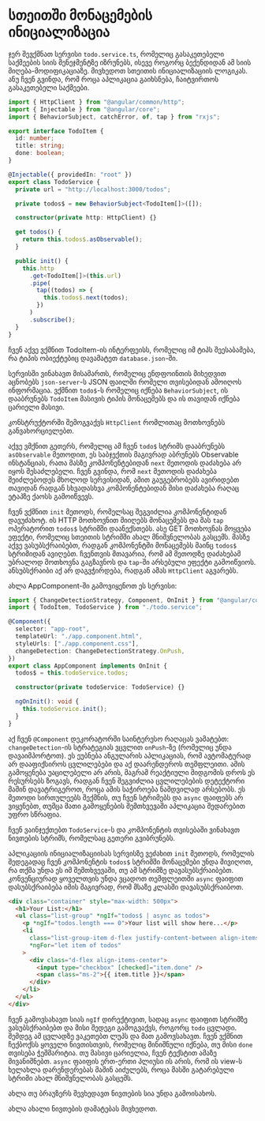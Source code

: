 # სთეითში მონაცემების ინიციალიზაცია

ჯერ შევქმნათ სერვისი `todo.service.ts`, რომელიც გასაკეთებელი საქმეების სიის მენეჯმენტზე
იზრუნებს, ისევე როგორც ბექენდიდან ამ სიის მიღება-მოდიფიკაციაზე. მივხედოთ სთეითის
ინიციალიზაციის ლოგიკას. ანუ ჩვენ გვინდა, რომ როცა აპლიკაცია გაიხსნება, ჩაიტვირთოს
გასაკეთებელი საქმეები.

```ts
import { HttpClient } from "@angular/common/http";
import { Injectable } from "@angular/core";
import { BehaviorSubject, catchError, of, tap } from "rxjs";

export interface TodoItem {
  id: number;
  title: string;
  done: boolean;
}

@Injectable({ providedIn: "root" })
export class TodoService {
  private url = "http://localhost:3000/todos";

  private todos$ = new BehaviorSubject<TodoItem[]>([]);

  constructor(private http: HttpClient) {}

  get todos() {
    return this.todos$.asObservable();
  }

  public init() {
    this.http
      .get<TodoItem[]>(this.url)
      .pipe(
        tap((todos) => {
          this.todos$.next(todos);
        })
      )
      .subscribe();
  }
}
```

ჩვენ აქვე ვქმნით TodoItem-ის ინტერფეისს, რომელიც იმ ტიპს შეესაბამება,
რა ტიპის ობიექტებიც დავამატეთ `database.json`-ში.

სერვისში ვინახავთ მისამართს, რომელიც ენდფოინთის მიხედვით აცნობებს
`json-server`-ს JSON ფაილში რომელი თვისებიდან ამოიღოს ინფორმაცია.
ვქმნით `todo$`-ს რომელიც იქნება `BehaviorSubject`, ის დააბრუნებს
`TodoItem` მასივის ტიპის მონაცემებს და ის თავიდან იქნება ცარიელი მასივი.

კონსტრუქტორში შემოგვაქვს `HttpClient` რომლითაც მოთხოვნებს განვახორციელებთ.

აქვე ვმქნით გეთერს, რომელიც ამ ჩვენ `todo$` სტრიმს დააბრუნებს `asObservable`
მეთოდით, ეს საბჯექთის მაგივრად აბრუნებს Observable ინსტანციას, რათა მასზე
კომპონენტებიდან `next` მეთოდის დაძახება არ იყოს შესაძლებელი. ჩვენ გვინდა,
რომ `next` მეთოდის დაძახება შეიძლებოდეს მხოლოდ სერვისიდან, ამით გაუგებრობებს
ავირიდებთ თავიდან რადგან სხვადასხვა კომპონენტებიდან მისი დაძახება რაღაც ეტაპზე
ქაოსს გამოიწვევს.

ჩვენ ვქმნით `init` მეთოდს, რომელსაც შეგვიძლია კომპონენტიდან დავუძახოტ.
ის HTTP მოთხოვნით მიიღებს მონაცემებს და მას `tap` ოპერატორით `todos$`
სტრიმში დაანექსთებს. ასე GET მოთხოვნას მოყვება ეფექტი, რომელიც სთეითის
სტრიმში ახალ მნიშვნელობას გასცემს. მასზე აქვე ვასუბსქრაიბებთ, რადგან
კომპონენტში მონაცემებს მაინც `todos$` სტრიმიდან ავიღებთ. ჩვენთვის მთავარია,
რომ ამ მეთოდზე დაძახებამ უბრალოდ მოთხოვნა გაგზავნოს და `tap`-ში არსებული
ეფექტი გამოიწვიოს. ანსუბსქრაიბი აქ არ დაგვჭირდება, რადგან ამას `HttpClient`
აგვარებს.

ახლა AppComponent-ში გამოვიყენოთ ეს სერვისი:

```ts
import { ChangeDetectionStrategy, Component, OnInit } from "@angular/core";
import { TodoItem, TodoService } from "./todo.service";

@Component({
  selector: "app-root",
  templateUrl: "./app.component.html",
  styleUrls: ["./app.component.css"],
  changeDetection: ChangeDetectionStrategy.OnPush,
})
export class AppComponent implements OnInit {
  todos$ = this.todoService.todos;

  constructor(private todoService: TodoService) {}

  ngOnInit(): void {
    this.todoService.init();
  }
}
```

აქ ჩვენ `@Component` დეკორატორში საინტერესო რაღაცას ვამატებთ:
`changeDetection`-ის სტრატეგიას ვცვლით `onPush`-ზე (რომელიც უნდა დავაიმპორტოთ).
ეს ეუბნება ანგულარის აპლიკაციას, რომ ავტომატურად არ დააფიქსიროს ცვლილებები და
აქ დაარენდეროს თემფლეითი. ამის გამოყენება უაცილებელი არ არის, მაგრამ რეაქტიული
მიდგომის დროს ეს რესურსებს ზოგავს, რადგან ჩვენ შეგვიძლია ცვლილებების დეტექტორი
მაშინ დავატრიგეროთ, როცა ამის საჭიროება ნამდვილად არსებობს. ეს მეთოდი სირთულეებს
შექმნის, თუ ჩვენ სტრიმებს და `async` ფაიფებს არ ვიყენებთ, თუმცა მათი გამოყენების
შემთხვევაში აპლიკაცია შედარებით უფრო სწრაფია.

ჩვენ ვაინჯექთებთ `TodoService`-ს და კომპონენტის თვისებაში ვინახავთ ნივთების
სტრიმს, რომელსაც გეთერი გვიბრუნებს.

აპლიკაციის ინიციალიზაციისას სერვისზე ვეძახით `init` მეთოდს, რომელის შედეგადაც
ჩვენ კომპონენტის `todos$` სტრიმში მონაცემები უნდა მივიღოთ, რა თქმა უნდა ეს იმ
შემთხვევაში, თუ ამ სტრიმზე დავასუბსქრაიბებთ. კონვენციურად ყოველთვის უნდა ვცადოთ
თემფლეითში `async` ფაიფით დასუბსქრაიბება იმის მაგივრად, რომ მსაზე კლასში
დავასუბსქრაიბოთ.

```html
<div class="container" style="max-width: 500px">
  <h1>Your List:</h1>
  <ul class="list-group" *ngIf="todos$ | async as todos">
    <p *ngIf="todos.length === 0">Your list will show here...</p>
    <li
      class="list-group-item d-flex justify-content-between align-items-center"
      *ngFor="let item of todos"
    >
      <div class="d-flex align-items-center">
        <input type="checkbox" [checked]="item.done" />
        <span class="ms-2">{{ item.title }}</span>
      </div>
    </li>
  </ul>
</div>
```

ჩვენ გამოვსახავთ სიას `ngIf` დირექტივით, სადაც `async` ფაიფით სტრიმზე ვასუბსქრაიბებთ
და მისი შედეგი გამოგვაქვს, როგორც `todo` ცვლადი. შემდეგ ამ ცვლადზე ვაკეთებთ
ლუპს და მათ გამოვსახავთ. ჩვენ ვქმნით ჩექბოქსს ყოველი ნივთისთვის, რომელიც მინიშნული
იქნება, თუ მისი `done` თვისება ჭეშმარიტია. თუ მასივი ცარიელია, ჩვენ ტექსტით ამაზე
მივანიშნებთ. `async` ფაიფის ერთ-ერთი პლიუსი ის არის, რომ ის view-ს ხელახლა
დარენდერებას მაშინ აიძულებს, როცა მასში გატარებული სტრიმი ახალ მნიშვნელობას გასცემს.

ახლა თუ ბრაუზერს შევხედავთ ნივთების სია უნდა გამოისახოს.

ახლა ახალი ნივთების დამატებას მივხედოთ.
